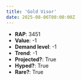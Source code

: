```yaml
---
title: 'Gold Visor'
date: 2025-08-06T00:00:00Z
---
```

- **RAP**: 3451
- **Value**: -1
- **Demand level**: -1
- **Trend**: -1
- **Projected?**: True
- **Hyped?**: True
- **Rare?**: True
